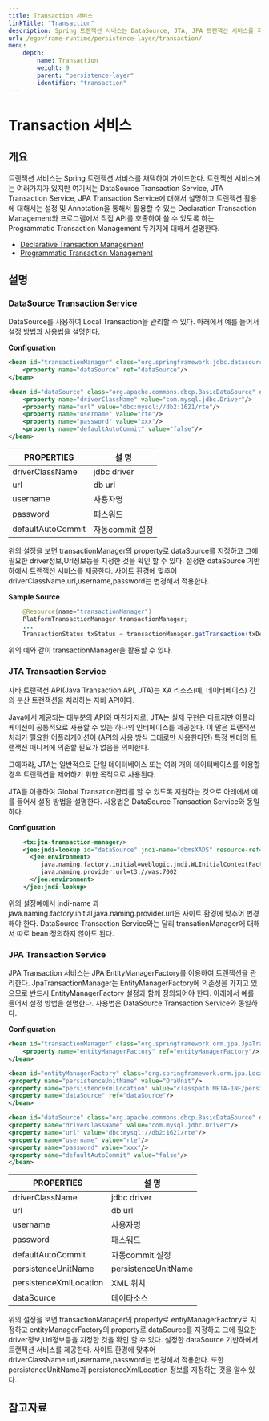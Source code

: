 ```yaml
---
title: Transaction 서비스
linkTitle: "Transaction"
description: Spring 트랜잭션 서비스는 DataSource, JTA, JPA 트랜잭션 서비스를 지원하며, 트랜잭션 관리는 선언적 방식(Declarative)과 프로그래밍 방식(Programmatic)으로 수행할 수 있다. DataSource 트랜잭션 서비스는 로컬 트랜잭션 관리를 위한 설정 및 사용법을 제공한다.
url: /egovframe-runtime/persistence-layer/transaction/
menu:
    depth:
        name: Transaction
        weight: 9
        parent: "persistence-layer"
        identifier: "transaction"
---
```

# Transaction 서비스

## 개요
트랜잭션 서비스는 Spring 트랜잭션 서비스를 채택하여 가이드한다. 트랜잭션 서비스에는 여러가지가 있지만 여기서는 DataSource Transaction Service, JTA Transaction Service, JPA Transaction Service에 대해서 설명하고 트랜잭션 활용에 대해서는 설정 및 Annotation을 통해서 활용할 수 있는 Declaration Transaction Management와 프로그램에서 직접 API를 호출하여 쓸 수 있도록 하는 Programmatic Transaction Management 두가지에 대해서 설명한다.

- [Declarative Transaction Management](./transaction-declarative-transaction-management.md)
- [Programmatic Transaction Management](./transaction-programmatic-transaction-management.md)

## 설명
### DataSource Transaction Service
DataSource를 사용하여 Local Transaction을 관리할 수 있다. 아래에서 예를 들어서 설정 방법과 사용법을 설명한다.

<b>Configuration</b>

```xml
<bean id="transactionManager" class="org.springframework.jdbc.datasource.DataSourceTransactionManager">
    <property name="dataSource" ref="dataSource"/>
</bean>

<bean id="dataSource" class="org.apache.commons.dbcp.BasicDataSource" destroy-method="close">
    <property name="driverClassName" value="com.mysql.jdbc.Driver"/>
    <property name="url" value="dbc:mysql://db2:1621/rte"/>
    <property name="username" value="rte"/>
    <property name="password" value="xxx"/>
    <property name="defaultAutoCommit" value="false"/>
</bean>
```

| PROPERTIES        | 설 명         |
| ----------------- | ----------- |
| driverClassName   | jdbc driver |
| url               | db url      |
| username          | 사용자명        |
| password          | 패스워드        |
| defaultAutoCommit | 자동commit 설정 |

위의 설정을 보면 transactionManager의 property로 dataSource를 지정하고 그에 필요한 driver정보,Url정보등을 지정한 것을 확인 할 수 있다. 설정한 dataSource 기반하에서 트랜잭션 서비스를 제공한다. 사이트 환경에 맞추어 driverClassName,url,username,password는 변경해서 적용한다.

<b>Sample Source</b>

```java
    @Resource(name="transactionManager")
    PlatformTransactionManager transactionManager;
    ...
    TransactionStatus txStatus = transactionManager.getTransaction(txDefinition);
```

위의 예와 같이 transactionManager을 활용할 수 있다.

### JTA Transaction Service
자바 트랜잭션 API(Java Transaction API, JTA)는 XA 리소스(예, 데이터베이스) 간의 분산 트랜잭션을 처리하는 자바 API이다.

Java에서 제공되는 대부분의 API와 마찬가지로, JTA는 실제 구현은 다르지만 어플리케이션이 공통적으로 사용할 수 있는 하나의 인터페이스를 제공한다. 이 말은 트랜잭션 처리가 필요한 어플리케이션이 (API의 사용 방식 그대로만 사용한다면) 특정 벤더의 트랜잭션 매니저에 의존할 필요가 없음을 의미한다.

그에따라, JTA는 일반적으로 단일 데이터베이스 또는 여러 개의 데이터베이스를 이용할 경우 트랜잭션을 제어하기 위한 목적으로 사용된다.

JTA를 이용하여 Global Transation관리를 할 수 있도록 지원하는 것으로 아래에서 예를 들어서 설정 방법을 설명한다. 사용법은 DataSource Transaction Service와 동일하다.

<b>Configuration</b>

```xml
    <tx:jta-transaction-manager/>
    <jee:jndi-lookup id="dataSource" jndi-name="dbmsXADS" resource-ref="true">
      <jee:environment>
         java.naming.factory.initial=weblogic.jndi.WLInitialContextFactory
         java.naming.provider.url=t3://was:7002
      </jee:environment>
    </jee:jndi-lookup>
```
위의 설정예에서 jndi-name 과 java.naming.factory.initial,java.naming.provider.url은 사이트 환경에 맞추어 변경해야 한다. DataSource Transaction Service와는 달리 transationManager에 대해서 따로 bean 정의하지 않아도 된다.

### JPA Transaction Service

JPA Transaction 서비스는 JPA EntityManagerFactory를 이용하여 트랜잭션을 관리한다. JpaTransactionManager는 EntityManagerFactory에 의존성을 가지고 있으므로 반드시 EntityManagerFactory 설정과 함께 정의되어야 한다. 아래에서 예를 들어서 설정 방법을 설명한다. 사용법은 DataSource Transaction Service와 동일하다.

<b>Configuration</b>

```xml
<bean id="transactionManager" class="org.springframework.orm.jpa.JpaTransactionManager">
    <property name="entityManagerFactory" ref="entityManagerFactory"/>
</bean>

<bean id="entityManagerFactory" class="org.springframework.orm.jpa.LocalContainerEntityManagerFactoryBean">
<property name="persistenceUnitName" value="OraUnit"/>
<property name="persistenceXmlLocation" value="classpath:META-INF/persistence.xml"/>
<property name="dataSource" ref="dataSource"/>
</bean>

<bean id="dataSource" class="org.apache.commons.dbcp.BasicDataSource" destroy-method="close">
<property name="driverClassName" value="com.mysql.jdbc.Driver"/>
<property name="url" value="dbc:mysql://db2:1621/rte"/>
<property name="username" value="rte"/>
<property name="password" value="xxx"/>
<property name="defaultAutoCommit" value="false"/>
</bean>
```

| PROPERTIES             | 설 명                 |
| ---------------------- | ------------------- |
| driverClassName        | jdbc driver         |
| url                    | db url              |
| username               | 사용자명                |
| password               | 패스워드                |
| defaultAutoCommit      | 자동commit 설정         |
| persistenceUnitName    | persistenceUnitName |
| persistenceXmlLocation | XML 위치              |
| dataSource             | 데이타소스               |

위의 설정을 보면 transactionManager의 property로 entiyManagerFactory로 지정하고 entityManagerFactory의 property로 dataSource를 지정하고 그에 필요한 driver정보,Url정보등을 지정한 것을 확인 할 수 있다. 설정한 dataSource 기반하에서 트랜잭션 서비스를 제공한다. 사이트 환경에 맞추어 driverClassName,url,username,password는 변경해서 적용한다. 또한 persistenceUnitName과 persistenceXmlLocation 정보를 지정하는 것을 알수 있다.

## 참고자료